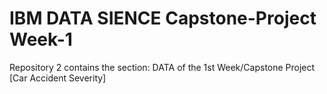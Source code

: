 # IBM DATA SIENCE Capstone-Project Week-1
 Repository 2 contains the section: DATA of the 1st Week/Capstone Project [Car Accident Severity]
